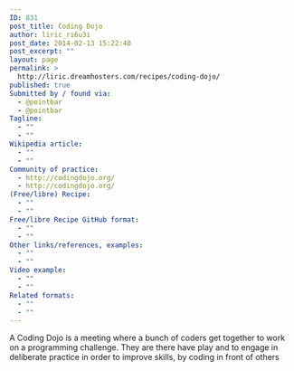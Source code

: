 ```yaml
---
ID: 831
post_title: Coding Dojo
author: liric_ri6u3i
post_date: 2014-02-13 15:22:40
post_excerpt: ""
layout: page
permalink: >
  http://liric.dreamhosters.com/recipes/coding-dojo/
published: true
Submitted by / found via:
  - @pointbar
  - @pointbar
Tagline:
  - ""
  - ""
Wikipedia article:
  - ""
  - ""
Community of practice:
  - http://codingdojo.org/
  - http://codingdojo.org/
(Free/libre) Recipe:
  - ""
  - ""
Free/libre Recipe GitHub format:
  - ""
  - ""
Other links/references, examples:
  - ""
  - ""
Video example:
  - ""
  - ""
Related formats:
  - ""
  - ""
---
```

A Coding Dojo is a meeting where a bunch of coders get together to work on a programming challenge. They are there have play and to engage in deliberate practice in order to improve skills, by coding in front of others